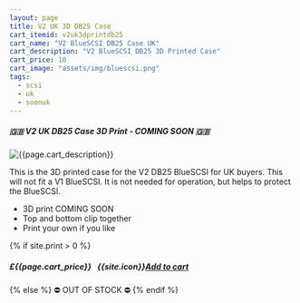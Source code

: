 ```yaml
---
layout: page
title: V2 UK 3D DB25 Case
cart_itemid: v2uk3dprintdb25
cart_name: "V2 BlueSCSI DB25 Case UK"
cart_description: "V2 BlueSCSI DB25 3D Printed Case"
cart_price: 10
cart_image: "assets/img/bluescsi.png"
tags: 
  - scsi
  - uk
  - soonuk
---
```


##### 🇬🇧 V2 UK DB25 Case 3D Print - COMING SOON 🇬🇧

![{{page.cart_description}}]({{page.cart_image}})

This is the 3D printed case for the V2 DB25 BlueSCSI for UK buyers. This will not fit a V1 BlueSCSI. It is not needed for operation, but helps to protect the BlueSCSI.

* 3D print COMING SOON
* Top and bottom clip together
* Print your own if you like

{% if site.print > 0 %}
##### £{{page.cart_price}} &nbsp; {{site.icon}}[Add to cart](/cart#{{page.cart_itemid}})
{% else %}
&#9940; OUT OF STOCK &#9940;
{% endif %}